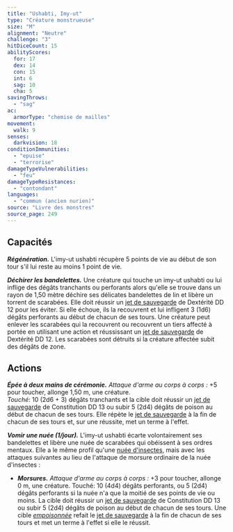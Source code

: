 ```yaml
---
title: "Ushabti, Imy-ut"
type: "Créature monstrueuse"
size: "M"
alignment: "Neutre"
challenge: "3"
hitDiceCount: 15
abilityScores:
  for: 17
  dex: 14
  con: 15
  int: 6
  sag: 10
  cha: 5
savingThrows:
  - "sag"
ac:
  armorType: "chemise de mailles"
movement:
  walk: 9
senses:
  darkvision: 18
conditionImmunities:
  - "epuise"
  - "terrorise"
damageTypeVulnerabilities:
  - "feu"
damageTypeResistances:
  - "contondant"
languages:
  - "commun (ancien nurien)"
source: "Livre des monstres"
source_page: 249
---
```

## Capacités
**_Régénération._** L'imy-ut ushabti récupère 5 points de vie au début de son tour s'il lui reste au moins 1 point de vie.

**_Déchirer les bandelettes._** Une créature qui touche un imy-ut ushabti ou lui inflige des dégâts tranchants ou perforants alors qu'elle se trouve dans un rayon de 1,50 mètre déchire ses délicates bandelettes de lin et libère un torrent de scarabées. Elle doit réussir un [jet de sauvegarde](/utiliser-les-caracteristiques/#jets-de-sauvegarde) de Dextérité DD 12 pour les éviter. Si elle échoue, ils la recouvrent et lui infligent 3 (1d6) dégâts perforants au début de chacun de ses tours. Une créature peut enlever les scarabées qui la recouvrent ou recouvrent un tiers affecté à portée en utilisant une action et réussissant un [jet de sauvegarde](/utiliser-les-caracteristiques/#jets-de-sauvegarde) de Dextérité DD 12. Les scarabées sont détruits si la créature affectée subit des dégâts de zone.

## Actions
**_Épée à deux mains de cérémonie._** _Attaque d'arme au corps à corps :_ +5 pour toucher, allonge 1,50 m, une créature.  
_Touché_: 10 (2d6 + 3) dégâts tranchants et la cible doit réussir un [jet de sauvegarde](/utiliser-les-caracteristiques/#jets-de-sauvegarde) de Constitution DD 13 ou subir 5 (2d4) dégâts de poison au début de chacun de ses tours. Elle répète le [jet de sauvegarde](/utiliser-les-caracteristiques/#jets-de-sauvegarde) à la fin de chacun de ses tours et, sur une réussite, met un terme à l'effet.

**_Vomir une nuée (1/jour)._** L'imy-ut ushabti écarte volontairement ses bandelettes et libère une nuée de scarabées qui obéissent à ses ordres mentaux. Elle a le même profil qu'une [nuée d'insectes](/bestiaire/nuee-d-insectes/), mais avec les attaques suivantes au lieu de l'attaque de morsure ordinaire de la nuée d'insectes :

* **_Morsures._** _Attaque d'arme au corps à corps :_ +3 pour toucher, allonge 0 m, une créature. Touché: 10 (4d4) dégâts perforants, ou 5 (2d4) dégâts perforants si la nuée n'a que la moitié de ses points de vie ou moins. La cible doit réussir un [jet de sauvegarde](/utiliser-les-caracteristiques/#jets-de-sauvegarde) de Constitution DD 13 ou subir 5 (2d4) dégâts de poison au début de chacun de ses tours. Une cible [_empoisonnée_](/gerer-la-sante-du-personnage/#empoisonne) refait le [jet de sauvegarde](/utiliser-les-caracteristiques/#jets-de-sauvegarde) à la fin de chacun de ses tours et met un terme à l'effet si elle le réussit.
